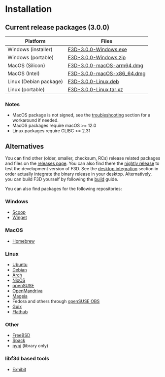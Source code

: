 # Installation

## Current release packages (3.0.0)

| Platform | Files |
| -------- | ----- |
| Windows (installer) | [F3D-3.0.0-Windows.exe](https://github.com/f3d-app/f3d/releases/download/v3.0.0/F3D-3.0.0-Windows-x86_64-raytracing.exe) |
| Windows (portable) | [F3D-3.0.0-Windows.zip](https://github.com/f3d-app/f3d/releases/download/v3.0.0/F3D-3.0.0-Windows-x86_64-raytracing.zip) |
| MacOS (Silicon) | [F3D-3.0.0-macOS-arm64.dmg](https://github.com/f3d-app/f3d/releases/download/v3.0.0/F3D-3.0.0-macOS-arm64-raytracing.dmg) |
| MacOS (Intel) | [F3D-3.0.0-macOS-x86_64.dmg](https://github.com/f3d-app/f3d/releases/download/v3.0.0/F3D-3.0.0-macOS-x86_64-raytracing.dmg) |
| Linux (Debian package) | [F3D-3.0.0-Linux.deb](https://github.com/f3d-app/f3d/releases/download/v3.0.0/F3D-3.0.0-Linux-x86_64-raytracing.deb) |
| Linux (portable) | [F3D-3.0.0-Linux.tar.xz](https://github.com/f3d-app/f3d/releases/download/v3.0.0/F3D-3.0.0-Linux-x86_64-raytracing.tar.xz) |

### Notes
- MacOS package is not signed, see the [troubleshooting](LIMITATIONS_AND_TROUBLESHOOTING.md#macos) section for a workaround if needed.
- MacOS packages require macOS >= 12.0
- Linux packages require GLIBC >= 2.31

## Alternatives

You can find other (older, smaller, checksum, RCs) release related packages and files on the [releases page](https://github.com/f3d-app/f3d/releases).
You can also find there the [nightly release](https://github.com/f3d-app/f3d/releases/tag/nightly) to test the development version of F3D.
See the [desktop integration](DESKTOP_INTEGRATION.md) section in order actually integrate the binary release in your desktop.
Alternatively, you can build F3D yourself by following the [build](../dev/BUILD.md) guide.

You can also find packages for the following repositories:

### Windows

- [Scoop](https://scoop.sh/#/apps?q=f3d&s=0&d=1&o=true)
- [Winget](https://winstall.app/apps/f3d-app.f3d)

### MacOS

- [Homebrew](https://formulae.brew.sh/formula/f3d)

### Linux

- [Ubuntu](https://packages.ubuntu.com/search?keywords=f3d&searchon=names&exact=1&suite=all&section=all)
- [Debian](https://packages.debian.org/search?keywords=f3d&searchon=names&exact=1&suite=all&section=all)
- [Arch](https://archlinux.org/packages/extra/x86_64/f3d/)
- [NixOS](https://search.nixos.org/packages?query=f3d)
- [openSUSE](https://software.opensuse.org/package/f3d)
- [OpenMandriva](https://github.com/OpenMandrivaAssociation/f3d)
- [Mageia](https://madb.mageialinux-online.org/show?distribution=cauldron&architecture=x86_64&rpm=f3d&repo=&group=&page=)
- Fedora and others through [openSUSE OBS](https://build.opensuse.org/package/show/home:AndnoVember:F3D/f3d)
- [Guix](https://packages.guix.gnu.org/packages/f3d/)
- [Flathub](https://flathub.org/apps/details/io.github.f3d_app.f3d)

### Other

- [FreeBSD](https://cgit.freebsd.org/ports/tree/graphics/f3d)
- [Spack](https://packages.spack.io/package.html?name=f3d)
- [pypi](https://pypi.org/project/f3d/) (library only)

### libf3d based tools

- [Exhibit](https://flathub.org/apps/io.github.nokse22.Exhibit)
